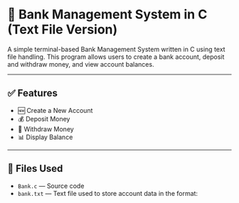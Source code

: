 # 🏦 Bank Management System in C (Text File Version)

A simple terminal-based Bank Management System written in C using text file handling. This program allows users to create a bank account, deposit and withdraw money, and view account balances.

---

## ✅ Features

- 🆕 Create a New Account
- 💰 Deposit Money
- 💸 Withdraw Money
- 📊 Display Balance

---

## 📂 Files Used

- `Bank.c` — Source code
- `bank.txt` — Text file used to store account data in the format:
